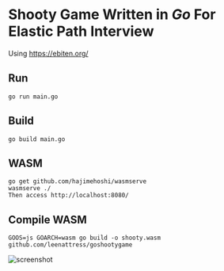 # Shooty Game Written in _Go_ For Elastic Path Interview

Using https://ebiten.org/

## Run
`go run main.go`

## Build
`go build main.go`

## WASM
```
go get github.com/hajimehoshi/wasmserve
wasmserve ./
Then access http://localhost:8080/
```

## Compile WASM
`GOOS=js GOARCH=wasm go build -o shooty.wasm github.com/leenattress/goshootygame`

![screenshot](goshooty.gif)